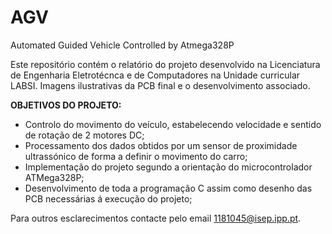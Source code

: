 # AGV
 Automated Guided Vehicle Controlled by Atmega328P

Este repositório contém o relatório do projeto desenvolvido na Licenciatura de Engenharia Eletrotécnca e de Computadores na Unidade curricular LABSI. 
Imagens ilustrativas da PCB final e o desenvolvimento associado.


<b>OBJETIVOS DO PROJETO:</b>
<ul>
<li>Controlo do movimento do veículo, estabelecendo velocidade e sentido de rotação de 2 motores DC;</li>
<li>Processamento dos dados obtidos por um sensor de proximidade ultrassónico de forma a definir o movimento do carro;</li>
<li>Implementação do projeto segundo a orientação do microcontrolador ATMega328P;</li>
<li>Desenvolvimento de toda a programação C assim como desenho das PCB necessárias á execução do projeto;</li>
</ul>

Para outros esclarecimentos contacte pelo email 1181045@isep.ipp.pt.

